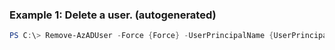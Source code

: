 
### Example 1: Delete a user. (autogenerated)
```powershell
PS C:\> Remove-AzADUser -Force {Force} -UserPrincipalName {UserPrincipalName}


